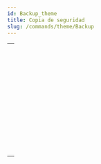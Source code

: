 ```yaml
---
id: Backup_theme
title: Copia de seguridad
slug: /commands/theme/Backup
---
```


|                                                                                                                         |
| ----------------------------------------------------------------------------------------------------------------------- |
| [<!-- INCLUDE #_command_.BACKUP.Syntax -->](../../commands-legacy/backup.md)<br/>                                       |
| [<!-- INCLUDE #_command_.BACKUP INFO.Syntax -->](../../commands-legacy/backup-info.md)<br/>                             |
| [<!-- INCLUDE #_command_.CHECK LOG FILE.Syntax -->](../../commands-legacy/check-log-file.md)<br/>                       |
| [<!-- INCLUDE #_command_.INTEGRATE MIRROR LOG FILE.Syntax -->](../../commands-legacy/integrate-mirror-log-file.md)<br/> |
| [<!-- INCLUDE #_command_.Log File.Syntax -->](../../commands-legacy/log-file.md)<br/>                                   |
| [<!-- INCLUDE #_command_.LOG FILE TO JSON.Syntax -->](../../commands-legacy/log-file-to-json.md)<br/>                   |
| [<!-- INCLUDE #_command_.New log file.Syntax -->](../../commands-legacy/new-log-file.md)<br/>                           |
| [<!-- INCLUDE #_command_.RESTORE.Syntax -->](../../commands-legacy/restore.md)<br/>                                     |
| [<!-- INCLUDE #_command_.RESTORE INFO.Syntax -->](../../commands-legacy/restore-info.md)<br/>                           |
| [<!-- INCLUDE #_command_.SELECT LOG FILE.Syntax -->](../../commands-legacy/select-log-file.md)<br/>                     |
